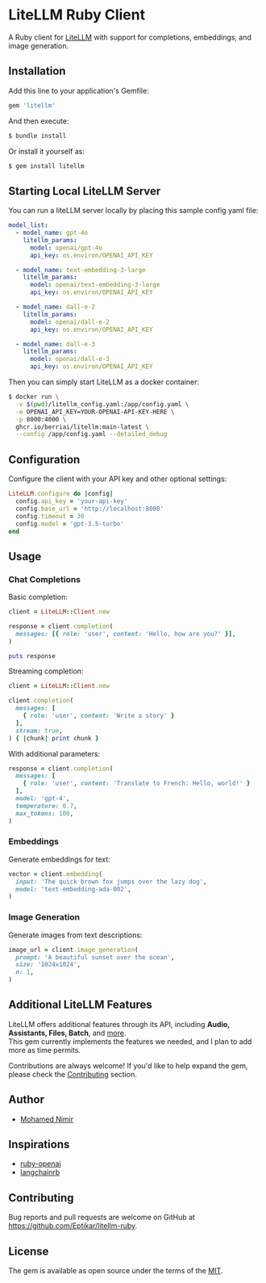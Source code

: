 # LiteLLM Ruby Client

A Ruby client for [LiteLLM](https://docs.litellm.ai/docs) with support for completions, embeddings, and image generation.

## Installation

Add this line to your application's Gemfile:

```ruby
gem 'litellm'
```

And then execute:

```bash
$ bundle install
```

Or install it yourself as:

```bash
$ gem install litellm
```

## Starting Local LiteLLM Server

You can run a liteLLM server locally by placing this sample config.yaml file:

```yaml
model_list:
  - model_name: gpt-4o
    litellm_params:
      model: openai/gpt-4o
      api_key: os.environ/OPENAI_API_KEY

  - model_name: text-embedding-3-large
    litellm_params:
      model: openai/text-embedding-3-large
      api_key: os.environ/OPENAI_API_KEY

  - model_name: dall-e-2
    litellm_params:
      model: openai/dall-e-2
      api_key: os.environ/OPENAI_API_KEY

  - model_name: dall-e-3
    litellm_params:
      model: openai/dall-e-3
      api_key: os.environ/OPENAI_API_KEY
```

Then you can simply start LiteLLM as a docker container:

```bash
$ docker run \
  -v $(pwd)/litellm_config.yaml:/app/config.yaml \
  -e OPENAI_API_KEY=YOUR-OPENAI-API-KEY-HERE \
  -p 8000:4000 \
  ghcr.io/berriai/litellm:main-latest \
  --config /app/config.yaml --detailed_debug
```

## Configuration

Configure the client with your API key and other optional settings:

```ruby
LiteLLM.configure do |config|
  config.api_key = 'your-api-key'
  config.base_url = 'http://localhost:8000'
  config.timeout = 30
  config.model = 'gpt-3.5-turbo'
end
```

## Usage

### Chat Completions

Basic completion:

```ruby
client = LiteLLM::Client.new

response = client.completion(
  messages: [{ role: 'user', content: 'Hello, how are you?' }],
)

puts response
```

Streaming completion:

```ruby
client = LiteLLM::Client.new

client.completion(
  messages: [
    { role: 'user', content: 'Write a story' }
  ],
  stream: true,
) { |chunk| print chunk }
```

With additional parameters:

```ruby
response = client.completion(
  messages: [
    { role: 'user', content: 'Translate to French: Hello, world!' }
  ],
  model: 'gpt-4',
  temperature: 0.7,
  max_tokens: 100,
)
```

### Embeddings

Generate embeddings for text:

```ruby
vector = client.embedding(
  input: 'The quick brown fox jumps over the lazy dog',
  model: 'text-embedding-ada-002',
)
```

### Image Generation

Generate images from text descriptions:

```ruby
image_url = client.image_generation(
  prompt: 'A beautiful sunset over the ocean',
  size: '1024x1024',
  n: 1,
)
```

## Additional LiteLLM Features  

LiteLLM offers additional features through its API, including **Audio, Assistants, Files, Batch**, and [more](https://docs.litellm.ai/docs/).  
This gem currently implements the features we needed, and I plan to add more as time permits.  

Contributions are always welcome! If you'd like to help expand the gem, please check the [Contributing](#contributing) section.

## Author  
* [Mohamed Nimir](https://www.linkedin.com/in/mohamednimir/)

## Inspirations

* [ruby-openai](https://github.com/alexrudall/ruby-openai)
* [langchainrb](https://github.com/patterns-ai-core/langchainrb)

## Contributing

Bug reports and pull requests are welcome on GitHub at https://github.com/Eptikar/litellm-ruby. 

## License

The gem is available as open source under the terms of the [MIT](https://opensource.org/license/MIT).